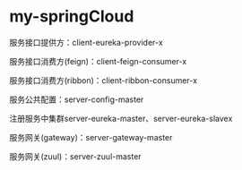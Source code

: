 # my-springCloud

服务接口提供方：client-eureka-provider-x

服务接口消费方(feign)：client-feign-consumer-x

服务接口消费方(ribbon)：client-ribbon-consumer-x

服务公共配置：server-config-master

注册服务中集群server-eureka-master、server-eureka-slavex

服务网关(gateway)：server-gateway-master

服务网关(zuul)：server-zuul-master
